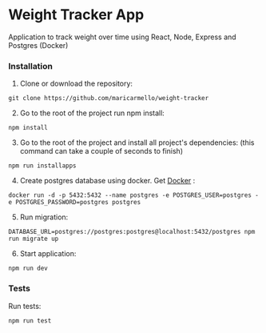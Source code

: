 # Weight Tracker App
Application to track weight over time using React, Node, Express and Postgres (Docker)

### Installation

1. Clone or download the repository:

```
git clone https://github.com/maricarmello/weight-tracker
``` 
2. Go to the root of the project run npm install:
```
npm install
```

3. Go to the root of the project and install all project's dependencies: (this command can take a couple of seconds to finish)
```
npm run installapps
```
4. Create postgres database using docker. Get [Docker]  :

[Docker]:https://docs.docker.com/get-docker/
```
docker run -d -p 5432:5432 --name postgres -e POSTGRES_USER=postgres -e POSTGRES_PASSWORD=postgres postgres
```
5. Run migration:
```
DATABASE_URL=postgres://postgres:postgres@localhost:5432/postgres npm run migrate up
```

6. Start application:
```
npm run dev
```

### Tests

Run tests:
```
npm run test
```
